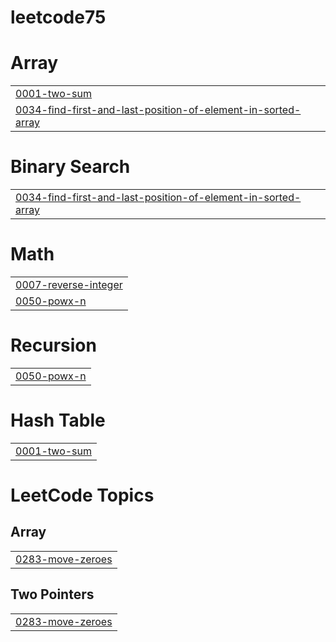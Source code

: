 # leetcode75


# Array
|  |
| ------- |
| [0001-two-sum](https://github.com/dkreddysai/leetcode75/tree/master/0001-two-sum) |
| [0034-find-first-and-last-position-of-element-in-sorted-array](https://github.com/dkreddysai/leetcode75/tree/master/0034-find-first-and-last-position-of-element-in-sorted-array) |
# Binary Search
|  |
| ------- |
| [0034-find-first-and-last-position-of-element-in-sorted-array](https://github.com/dkreddysai/leetcode75/tree/master/0034-find-first-and-last-position-of-element-in-sorted-array) |
# Math
|  |
| ------- |
| [0007-reverse-integer](https://github.com/dkreddysai/leetcode75/tree/master/0007-reverse-integer) |
| [0050-powx-n](https://github.com/dkreddysai/leetcode75/tree/master/0050-powx-n) |
# Recursion
|  |
| ------- |
| [0050-powx-n](https://github.com/dkreddysai/leetcode75/tree/master/0050-powx-n) |
# Hash Table
|  |
| ------- |
| [0001-two-sum](https://github.com/dkreddysai/leetcode75/tree/master/0001-two-sum) |
<!---LeetCode Topics Start-->
# LeetCode Topics
## Array
|  |
| ------- |
| [0283-move-zeroes](https://github.com/dkreddysai/leetcode75/tree/master/0283-move-zeroes) |
## Two Pointers
|  |
| ------- |
| [0283-move-zeroes](https://github.com/dkreddysai/leetcode75/tree/master/0283-move-zeroes) |
<!---LeetCode Topics End-->